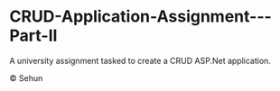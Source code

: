 # CRUD-Application-Assignment---Part-II

A university assignment tasked to create a CRUD ASP.Net application.


© Sehun
